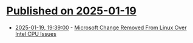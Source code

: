 # [Published on 2025-01-19](index.md)

* [2025-01-19, 19:39:00](https://soylentnews.org/article.pl?sid=25/01/18/0042232&from=rss) - [Microsoft Change Removed From Linux Over Intel CPU Issues](https://soylentnews.org/article.pl?sid=25/01/18/0042232&from=rss)
